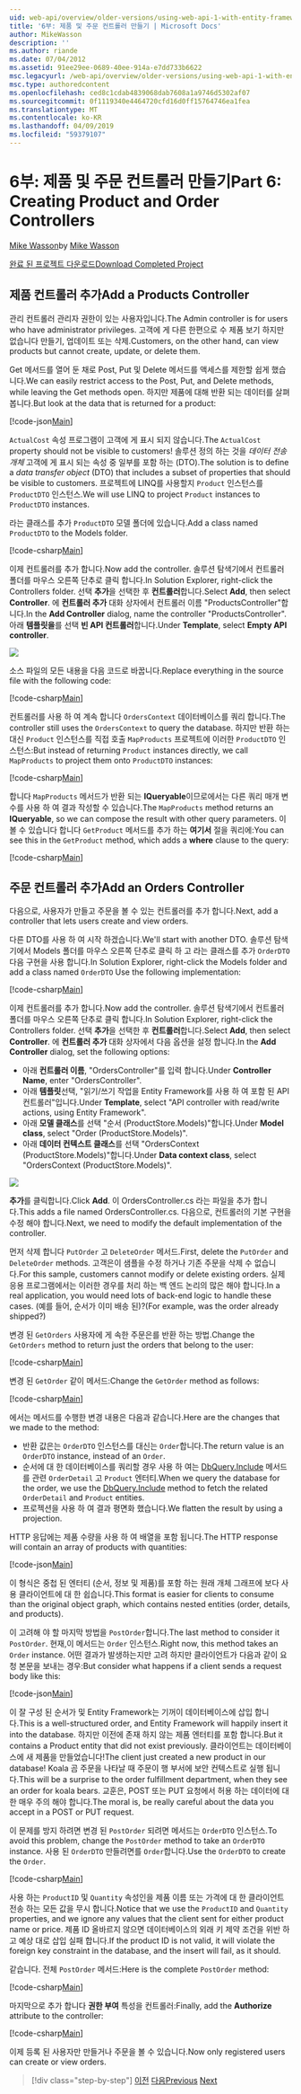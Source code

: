 ```yaml
---
uid: web-api/overview/older-versions/using-web-api-1-with-entity-framework-5/using-web-api-with-entity-framework-part-6
title: '6부: 제품 및 주문 컨트롤러 만들기 | Microsoft Docs'
author: MikeWasson
description: ''
ms.author: riande
ms.date: 07/04/2012
ms.assetid: 91ee29ee-0689-40ee-914a-e7dd733b6622
msc.legacyurl: /web-api/overview/older-versions/using-web-api-1-with-entity-framework-5/using-web-api-with-entity-framework-part-6
msc.type: authoredcontent
ms.openlocfilehash: ced8c1cdab4839068dab7608a1a9746d5302af07
ms.sourcegitcommit: 0f1119340e4464720cfd16d0ff15764746ea1fea
ms.translationtype: MT
ms.contentlocale: ko-KR
ms.lasthandoff: 04/09/2019
ms.locfileid: "59379107"
---
```

# <a name="part-6-creating-product-and-order-controllers"></a><span data-ttu-id="41b7e-102">6부: 제품 및 주문 컨트롤러 만들기</span><span class="sxs-lookup"><span data-stu-id="41b7e-102">Part 6: Creating Product and Order Controllers</span></span>

<span data-ttu-id="41b7e-103">[Mike Wasson](https://github.com/MikeWasson)</span><span class="sxs-lookup"><span data-stu-id="41b7e-103">by [Mike Wasson](https://github.com/MikeWasson)</span></span>

[<span data-ttu-id="41b7e-104">완료 된 프로젝트 다운로드</span><span class="sxs-lookup"><span data-stu-id="41b7e-104">Download Completed Project</span></span>](http://code.msdn.microsoft.com/ASP-NET-Web-API-with-afa30545)

## <a name="add-a-products-controller"></a><span data-ttu-id="41b7e-105">제품 컨트롤러 추가</span><span class="sxs-lookup"><span data-stu-id="41b7e-105">Add a Products Controller</span></span>

<span data-ttu-id="41b7e-106">관리 컨트롤러 관리자 권한이 있는 사용자입니다.</span><span class="sxs-lookup"><span data-stu-id="41b7e-106">The Admin controller is for users who have administrator privileges.</span></span> <span data-ttu-id="41b7e-107">고객에 게 다른 한편으로 수 제품 보기 하지만 없습니다 만들기, 업데이트 또는 삭제.</span><span class="sxs-lookup"><span data-stu-id="41b7e-107">Customers, on the other hand, can view products but cannot create, update, or delete them.</span></span>

<span data-ttu-id="41b7e-108">Get 메서드를 열어 둔 채로 Post, Put 및 Delete 메서드를 액세스를 제한할 쉽게 했습니다.</span><span class="sxs-lookup"><span data-stu-id="41b7e-108">We can easily restrict access to the Post, Put, and Delete methods, while leaving the Get methods open.</span></span> <span data-ttu-id="41b7e-109">하지만 제품에 대해 반환 되는 데이터를 살펴봅니다.</span><span class="sxs-lookup"><span data-stu-id="41b7e-109">But look at the data that is returned for a product:</span></span>

[!code-json[Main](using-web-api-with-entity-framework-part-6/samples/sample1.json?highlight=1)]

<span data-ttu-id="41b7e-110">`ActualCost` 속성 프로그램이 고객에 게 표시 되지 않습니다.</span><span class="sxs-lookup"><span data-stu-id="41b7e-110">The `ActualCost` property should not be visible to customers!</span></span> <span data-ttu-id="41b7e-111">솔루션 정의 하는 것을 *데이터 전송 개체* 고객에 게 표시 되는 속성 중 일부를 포함 하는 (DTO).</span><span class="sxs-lookup"><span data-stu-id="41b7e-111">The solution is to define a *data transfer object* (DTO) that includes a subset of properties that should be visible to customers.</span></span> <span data-ttu-id="41b7e-112">프로젝트에 LINQ를 사용할지 `Product` 인스턴스를 `ProductDTO` 인스턴스.</span><span class="sxs-lookup"><span data-stu-id="41b7e-112">We will use LINQ to project `Product` instances to `ProductDTO` instances.</span></span>

<span data-ttu-id="41b7e-113">라는 클래스를 추가 `ProductDTO` 모델 폴더에 있습니다.</span><span class="sxs-lookup"><span data-stu-id="41b7e-113">Add a class named `ProductDTO` to the Models folder.</span></span>

[!code-csharp[Main](using-web-api-with-entity-framework-part-6/samples/sample2.cs)]

<span data-ttu-id="41b7e-114">이제 컨트롤러를 추가 합니다.</span><span class="sxs-lookup"><span data-stu-id="41b7e-114">Now add the controller.</span></span> <span data-ttu-id="41b7e-115">솔루션 탐색기에서 컨트롤러 폴더를 마우스 오른쪽 단추로 클릭 합니다.</span><span class="sxs-lookup"><span data-stu-id="41b7e-115">In Solution Explorer, right-click the Controllers folder.</span></span> <span data-ttu-id="41b7e-116">선택 **추가**을 선택한 후 **컨트롤러**합니다.</span><span class="sxs-lookup"><span data-stu-id="41b7e-116">Select **Add**, then select **Controller**.</span></span> <span data-ttu-id="41b7e-117">에 **컨트롤러 추가** 대화 상자에서 컨트롤러 이름 &quot;ProductsController&quot;합니다.</span><span class="sxs-lookup"><span data-stu-id="41b7e-117">In the **Add Controller** dialog, name the controller &quot;ProductsController&quot;.</span></span> <span data-ttu-id="41b7e-118">아래 **템플릿을**를 선택 **빈 API 컨트롤러**합니다.</span><span class="sxs-lookup"><span data-stu-id="41b7e-118">Under **Template**, select **Empty API controller**.</span></span>

![](using-web-api-with-entity-framework-part-6/_static/image1.png)

<span data-ttu-id="41b7e-119">소스 파일의 모든 내용을 다음 코드로 바꿉니다.</span><span class="sxs-lookup"><span data-stu-id="41b7e-119">Replace everything in the source file with the following code:</span></span>

[!code-csharp[Main](using-web-api-with-entity-framework-part-6/samples/sample3.cs)]

<span data-ttu-id="41b7e-120">컨트롤러를 사용 하 여 계속 합니다 `OrdersContext` 데이터베이스를 쿼리 합니다.</span><span class="sxs-lookup"><span data-stu-id="41b7e-120">The controller still uses the `OrdersContext` to query the database.</span></span> <span data-ttu-id="41b7e-121">하지만 반환 하는 대신 `Product` 인스턴스를 직접 호출 `MapProducts` 프로젝트에 이러한 `ProductDTO` 인스턴스:</span><span class="sxs-lookup"><span data-stu-id="41b7e-121">But instead of returning `Product` instances directly, we call `MapProducts` to project them onto `ProductDTO` instances:</span></span>

[!code-csharp[Main](using-web-api-with-entity-framework-part-6/samples/sample4.cs?highlight=1)]

<span data-ttu-id="41b7e-122">합니다 `MapProducts` 메서드가 반환 되는 **IQueryable**이므로에서는 다른 쿼리 매개 변수를 사용 하 여 결과 작성할 수 있습니다.</span><span class="sxs-lookup"><span data-stu-id="41b7e-122">The `MapProducts` method returns an **IQueryable**, so we can compose the result with other query parameters.</span></span> <span data-ttu-id="41b7e-123">이 볼 수 있습니다 합니다 `GetProduct` 메서드를 추가 하는 **여기서** 절을 쿼리에:</span><span class="sxs-lookup"><span data-stu-id="41b7e-123">You can see this in the `GetProduct` method, which adds a **where** clause to the query:</span></span>

[!code-csharp[Main](using-web-api-with-entity-framework-part-6/samples/sample5.cs?highlight=2)]

## <a name="add-an-orders-controller"></a><span data-ttu-id="41b7e-124">주문 컨트롤러 추가</span><span class="sxs-lookup"><span data-stu-id="41b7e-124">Add an Orders Controller</span></span>

<span data-ttu-id="41b7e-125">다음으로, 사용자가 만들고 주문을 볼 수 있는 컨트롤러를 추가 합니다.</span><span class="sxs-lookup"><span data-stu-id="41b7e-125">Next, add a controller that lets users create and view orders.</span></span>

<span data-ttu-id="41b7e-126">다른 DTO를 사용 하 여 시작 하겠습니다.</span><span class="sxs-lookup"><span data-stu-id="41b7e-126">We'll start with another DTO.</span></span> <span data-ttu-id="41b7e-127">솔루션 탐색기에서 Models 폴더를 마우스 오른쪽 단추로 클릭 하 고 라는 클래스를 추가 `OrderDTO` 다음 구현을 사용 합니다.</span><span class="sxs-lookup"><span data-stu-id="41b7e-127">In Solution Explorer, right-click the Models folder and add a class named `OrderDTO` Use the following implementation:</span></span>

[!code-csharp[Main](using-web-api-with-entity-framework-part-6/samples/sample6.cs)]

<span data-ttu-id="41b7e-128">이제 컨트롤러를 추가 합니다.</span><span class="sxs-lookup"><span data-stu-id="41b7e-128">Now add the controller.</span></span> <span data-ttu-id="41b7e-129">솔루션 탐색기에서 컨트롤러 폴더를 마우스 오른쪽 단추로 클릭 합니다.</span><span class="sxs-lookup"><span data-stu-id="41b7e-129">In Solution Explorer, right-click the Controllers folder.</span></span> <span data-ttu-id="41b7e-130">선택 **추가**을 선택한 후 **컨트롤러**합니다.</span><span class="sxs-lookup"><span data-stu-id="41b7e-130">Select **Add**, then select **Controller**.</span></span> <span data-ttu-id="41b7e-131">에 **컨트롤러 추가** 대화 상자에서 다음 옵션을 설정 합니다.</span><span class="sxs-lookup"><span data-stu-id="41b7e-131">In the **Add Controller** dialog, set the following options:</span></span>

- <span data-ttu-id="41b7e-132">아래 **컨트롤러 이름**, "OrdersController"를 입력 합니다.</span><span class="sxs-lookup"><span data-stu-id="41b7e-132">Under **Controller Name**, enter "OrdersController".</span></span>
- <span data-ttu-id="41b7e-133">아래 **템플릿**선택, "읽기/쓰기 작업을 Entity Framework를 사용 하 여 포함 된 API 컨트롤러"입니다.</span><span class="sxs-lookup"><span data-stu-id="41b7e-133">Under **Template**, select "API controller with read/write actions, using Entity Framework".</span></span>
- <span data-ttu-id="41b7e-134">아래 **모델 클래스**를 선택 &quot;순서 (ProductStore.Models)&quot;합니다.</span><span class="sxs-lookup"><span data-stu-id="41b7e-134">Under **Model class**, select &quot;Order (ProductStore.Models)&quot;.</span></span>
- <span data-ttu-id="41b7e-135">아래 **데이터 컨텍스트 클래스**를 선택 &quot;OrdersContext (ProductStore.Models)&quot;합니다.</span><span class="sxs-lookup"><span data-stu-id="41b7e-135">Under **Data context class**, select &quot;OrdersContext (ProductStore.Models)&quot;.</span></span>

![](using-web-api-with-entity-framework-part-6/_static/image2.png)

<span data-ttu-id="41b7e-136">**추가**를 클릭합니다.</span><span class="sxs-lookup"><span data-stu-id="41b7e-136">Click **Add**.</span></span> <span data-ttu-id="41b7e-137">이 OrdersController.cs 라는 파일을 추가 합니다.</span><span class="sxs-lookup"><span data-stu-id="41b7e-137">This adds a file named OrdersController.cs.</span></span> <span data-ttu-id="41b7e-138">다음으로, 컨트롤러의 기본 구현을 수정 해야 합니다.</span><span class="sxs-lookup"><span data-stu-id="41b7e-138">Next, we need to modify the default implementation of the controller.</span></span>

<span data-ttu-id="41b7e-139">먼저 삭제 합니다 `PutOrder` 고 `DeleteOrder` 메서드.</span><span class="sxs-lookup"><span data-stu-id="41b7e-139">First, delete the `PutOrder` and `DeleteOrder` methods.</span></span> <span data-ttu-id="41b7e-140">고객은이 샘플을 수정 하거나 기존 주문을 삭제 수 없습니다.</span><span class="sxs-lookup"><span data-stu-id="41b7e-140">For this sample, customers cannot modify or delete existing orders.</span></span> <span data-ttu-id="41b7e-141">실제 응용 프로그램에서는 이러한 경우를 처리 하는 백 엔드 논리의 많은 해야 합니다.</span><span class="sxs-lookup"><span data-stu-id="41b7e-141">In a real application, you would need lots of back-end logic to handle these cases.</span></span> <span data-ttu-id="41b7e-142">(예를 들어, 순서가 이미 배송 된)?</span><span class="sxs-lookup"><span data-stu-id="41b7e-142">(For example, was the order already shipped?)</span></span>

<span data-ttu-id="41b7e-143">변경 된 `GetOrders` 사용자에 게 속한 주문은를 반환 하는 방법.</span><span class="sxs-lookup"><span data-stu-id="41b7e-143">Change the `GetOrders` method to return just the orders that belong to the user:</span></span>

[!code-csharp[Main](using-web-api-with-entity-framework-part-6/samples/sample7.cs)]

<span data-ttu-id="41b7e-144">변경 된 `GetOrder` 같이 메서드:</span><span class="sxs-lookup"><span data-stu-id="41b7e-144">Change the `GetOrder` method as follows:</span></span>

[!code-csharp[Main](using-web-api-with-entity-framework-part-6/samples/sample8.cs)]

<span data-ttu-id="41b7e-145">에서는 메서드를 수행한 변경 내용은 다음과 같습니다.</span><span class="sxs-lookup"><span data-stu-id="41b7e-145">Here are the changes that we made to the method:</span></span>

- <span data-ttu-id="41b7e-146">반환 값은는 `OrderDTO` 인스턴스를 대신는 `Order`합니다.</span><span class="sxs-lookup"><span data-stu-id="41b7e-146">The return value is an `OrderDTO` instance, instead of an `Order`.</span></span>
- <span data-ttu-id="41b7e-147">순서에 대 한 데이터베이스를 쿼리할 경우 사용 하 여는 [DbQuery.Include](https://msdn.microsoft.com/library/gg696395) 메서드를 관련 `OrderDetail` 고 `Product` 엔터티.</span><span class="sxs-lookup"><span data-stu-id="41b7e-147">When we query the database for the order, we use the [DbQuery.Include](https://msdn.microsoft.com/library/gg696395) method to fetch the related `OrderDetail` and `Product` entities.</span></span>
- <span data-ttu-id="41b7e-148">프로젝션을 사용 하 여 결과 평면화 했습니다.</span><span class="sxs-lookup"><span data-stu-id="41b7e-148">We flatten the result by using a projection.</span></span>

<span data-ttu-id="41b7e-149">HTTP 응답에는 제품 수량을 사용 하 여 배열을 포함 됩니다.</span><span class="sxs-lookup"><span data-stu-id="41b7e-149">The HTTP response will contain an array of products with quantities:</span></span>

[!code-json[Main](using-web-api-with-entity-framework-part-6/samples/sample9.json)]

<span data-ttu-id="41b7e-150">이 형식은 중첩 된 엔터티 (순서, 정보 및 제품)를 포함 하는 원래 개체 그래프에 보다 사용 클라이언트에 대 한 쉽습니다.</span><span class="sxs-lookup"><span data-stu-id="41b7e-150">This format is easier for clients to consume than the original object graph, which contains nested entities (order, details, and products).</span></span>

<span data-ttu-id="41b7e-151">이 고려해 야 할 마지막 방법을 `PostOrder`합니다.</span><span class="sxs-lookup"><span data-stu-id="41b7e-151">The last method to consider it `PostOrder`.</span></span> <span data-ttu-id="41b7e-152">현재,이 메서드는 `Order` 인스턴스.</span><span class="sxs-lookup"><span data-stu-id="41b7e-152">Right now, this method takes an `Order` instance.</span></span> <span data-ttu-id="41b7e-153">어떤 결과가 발생하는지만 고려 하지만 클라이언트가 다음과 같이 요청 본문을 보내는 경우:</span><span class="sxs-lookup"><span data-stu-id="41b7e-153">But consider what happens if a client sends a request body like this:</span></span>

[!code-json[Main](using-web-api-with-entity-framework-part-6/samples/sample10.json)]

<span data-ttu-id="41b7e-154">이 잘 구성 된 순서가 및 Entity Framework는 기꺼이 데이터베이스에 삽입 합니다.</span><span class="sxs-lookup"><span data-stu-id="41b7e-154">This is a well-structured order, and Entity Framework will happily insert it into the database.</span></span> <span data-ttu-id="41b7e-155">하지만 이전에 존재 하지 않는 제품 엔터티를 포함 합니다.</span><span class="sxs-lookup"><span data-stu-id="41b7e-155">But it contains a Product entity that did not exist previously.</span></span> <span data-ttu-id="41b7e-156">클라이언트는 데이터베이스에 새 제품을 만들었습니다!</span><span class="sxs-lookup"><span data-stu-id="41b7e-156">The client just created a new product in our database!</span></span> <span data-ttu-id="41b7e-157">Koala 곰 주문을 나타날 때 주문이 행 부서에 보안 컨텍스트로 실행 됩니다.</span><span class="sxs-lookup"><span data-stu-id="41b7e-157">This will be a surprise to the order fulfillment department, when they see an order for koala bears.</span></span> <span data-ttu-id="41b7e-158">교훈은, POST 또는 PUT 요청에서 허용 하는 데이터에 대 한 매우 주의 해야 합니다.</span><span class="sxs-lookup"><span data-stu-id="41b7e-158">The moral is, be really careful about the data you accept in a POST or PUT request.</span></span>

<span data-ttu-id="41b7e-159">이 문제를 방지 하려면 변경 된 `PostOrder` 되려면 메서드는 `OrderDTO` 인스턴스.</span><span class="sxs-lookup"><span data-stu-id="41b7e-159">To avoid this problem, change the `PostOrder` method to take an `OrderDTO` instance.</span></span> <span data-ttu-id="41b7e-160">사용 된 `OrderDTO` 만들려면를 `Order`합니다.</span><span class="sxs-lookup"><span data-stu-id="41b7e-160">Use the `OrderDTO` to create the `Order`.</span></span>

[!code-csharp[Main](using-web-api-with-entity-framework-part-6/samples/sample11.cs)]

<span data-ttu-id="41b7e-161">사용 하는 `ProductID` 및 `Quantity` 속성인을 제품 이름 또는 가격에 대 한 클라이언트 전송 하는 모든 값을 무시 합니다.</span><span class="sxs-lookup"><span data-stu-id="41b7e-161">Notice that we use the `ProductID` and `Quantity` properties, and we ignore any values that the client sent for either product name or price.</span></span> <span data-ttu-id="41b7e-162">제품 ID 올바르지 않으면 데이터베이스의 외래 키 제약 조건을 위반 하 고 예상 대로 삽입 실패 합니다.</span><span class="sxs-lookup"><span data-stu-id="41b7e-162">If the product ID is not valid, it will violate the foreign key constraint in the database, and the insert will fail, as it should.</span></span>

<span data-ttu-id="41b7e-163">같습니다. 전체 `PostOrder` 메서드:</span><span class="sxs-lookup"><span data-stu-id="41b7e-163">Here is the complete `PostOrder` method:</span></span>

[!code-csharp[Main](using-web-api-with-entity-framework-part-6/samples/sample12.cs)]

<span data-ttu-id="41b7e-164">마지막으로 추가 합니다 **권한 부여** 특성을 컨트롤러:</span><span class="sxs-lookup"><span data-stu-id="41b7e-164">Finally, add the **Authorize** attribute to the controller:</span></span>

[!code-csharp[Main](using-web-api-with-entity-framework-part-6/samples/sample13.cs)]

<span data-ttu-id="41b7e-165">이제 등록 된 사용자만 만들거나 주문을 볼 수 있습니다.</span><span class="sxs-lookup"><span data-stu-id="41b7e-165">Now only registered users can create or view orders.</span></span>

> [!div class="step-by-step"]
> <span data-ttu-id="41b7e-166">[이전](using-web-api-with-entity-framework-part-5.md)
> [다음](using-web-api-with-entity-framework-part-7.md)</span><span class="sxs-lookup"><span data-stu-id="41b7e-166">[Previous](using-web-api-with-entity-framework-part-5.md)
[Next](using-web-api-with-entity-framework-part-7.md)</span></span>

